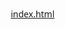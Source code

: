 [index.html](https://github.com/user-attachments/files/23257463/index.html)
<!DOCTYPE html>
<html lang="es">
<head>
    <meta charset="UTF-8">
    <meta name="viewport" content="width=device-width, initial-scale=1.0">
    <title>Colegio Corazón de Jesús - Oruro</title>
    <link rel="stylesheet" href="https://cdnjs.cloudflare.com/ajax/libs/font-awesome/6.4.0/css/all.min.css">
    <style>
        /* Estilos generales */
        * {
            margin: 0;
            padding: 0;
            box-sizing: border-box;
            font-family: 'Segoe UI', Tahoma, Geneva, Verdana, sans-serif;
        }

        body {
            background-color: #ffffff;
            color: #333;
            line-height: 1.6;
        }

        .container {
            width: 90%;
            max-width: 1200px;
            margin: 0 auto;
            padding: 0 15px;
        }

        /* Estilos del encabezado */
        header {
            background: linear-gradient(to right, #b30000, #cc0000);
            color: white;
            padding: 15px 0;
            box-shadow: 0 2px 10px rgba(0, 0, 0, 0.1);
        }

        .header-content {
            display: flex;
            justify-content: space-between;
            align-items: center;
        }

        .logo-container {
            display: flex;
            align-items: center;
            gap: 15px;
        }

        .logo-placeholder {
            width: 80px;
            height: 80px;
            background-color: #fff;
            border-radius: 8px;
            display: center;
            align-items: center;
            justify-content: center;
            border: 2px solid #ffffff;
            box-shadow: 0 0 10px rgba(0, 0, 0, 0.2);
            overflow: hidden;
        }

        .logo-placeholder img {
            width: 100%;
            height: 100%;
            object-fit: contain;
        }

       
        .school-name {
            text-align: left;
        }

        .school-name h1 {
            font-size: 1.8rem;
            margin-bottom: 5px;
        }

        .school-name p {
            font-size: 1rem;
            opacity: 0.9;
        }

        .contact-info p {
            display: flex;
            align-items: center;
            gap: 8px;
            margin-bottom: 5px;
        }

        /* Estilos de navegación */
        nav {
            background-color: #ffffff;
            padding: 10px 0;
            border-bottom: 2px solid #b30000;
        }

        .nav-links {
            display: flex;
            justify-content: center;
            list-style: none;
        }

        .nav-links li {
            margin: 0 15px;
        }

        .nav-links a {
            color: #b30000;
            text-decoration: none;
            font-weight: 600;
            padding: 5px 10px;
            border-radius: 4px;
            transition: all 0.3s;
        }

        .nav-links a:hover {
            background-color: #b30000;
            color: white;
        }

        /* Estilos del banner principal */
        .hero {
            background: linear-gradient(rgba(179, 0, 0, 0.8), rgba(179, 0, 0, 0.8)), url('https://source.unsplash.com/random/1200x600/?school') no-repeat center center/cover;
            color: white;
            text-align: center;
            padding: 80px 0;
        }

        .hero h2 {
            font-size: 2.5rem;
            margin-bottom: 20px;
        }

        .hero p {
            font-size: 1.2rem;
            max-width: 800px;
            margin: 0 auto 30px;
        }

        .btn {
            display: inline-block;
            background-color: #ffffff;
            color: #b30000;
            padding: 12px 25px;
            border-radius: 5px;
            text-decoration: none;
            font-weight: 600;
            transition: all 0.3s;
            border: 2px solid transparent;
        }

        .btn:hover {
            background-color: transparent;
            color: white;
            border: 2px solid white;
            transform: translateY(-3px);
            box-shadow: 0 5px 15px rgba(0, 0, 0, 0.1);
        }

        /* Estilos de secciones */
        section {
            padding: 60px 0;
        }

        .section-title {
            text-align: center;
            margin-bottom: 40px;
            color: #b30000;
            position: relative;
        }

        .section-title:after {
            content: '';
            display: block;
            width: 80px;
            height: 4px;
            background-color: #b30000;
            margin: 10px auto;
        }

        /* Estilos de la sección de historia */
        .history-content {
            display: flex;
            align-items: center;
            gap: 40px;
        }

        .history-text {
            flex: 1;
        }

        .history-image {
            flex: 1;
            border-radius: 8px;
            overflow: hidden;
            box-shadow: 0 5px 15px rgba(179, 0, 0, 0.2);
            border: 1px solid #f0f0f0;
            height: 300px;
            background-color: #f9f9f9;
            display: flex;
            align-items: center;
            justify-content: center;
            color: #b30000;
        }

        .history-image img {
            width: 100%;
            height: 100%;
            object-fit: cover;
        }

        .history-image i {
            font-size: 50px;
        }

        /* Estilos de la sección de fundadora */
        .founder-section {
            background-color: #f9f9f9;
            border-top: 2px solid #b30000;
            border-bottom: 2px solid #b30000;
        }

        .founder-content {
            display: flex;
            align-items: center;
            gap: 40px;
        }

        .founder-image {
            flex: 1;
            max-width: 280px;
            height: 350px;
            border-radius: 8px;
            overflow: hidden;
            box-shadow: 0 5px 15px rgba(179, 0, 0, 0.2);
            border: 1px solid #f0f0f0;
            background-color: #f9f9f9;
            display: flex;
            align-items: center;
            justify-content: center;
            color: #b30000;
        }

        .founder-image img {
            width: 100%;
            height: 100%;
            object-fit: cover;
        }

        .founder-image i {
            font-size: 50px;
        }

        .founder-text {
            flex: 2;
        }

        .founder-text h3 {
            color: #b30000;
            font-size: 1.8rem;
            margin-bottom: 15px;
        }

        /* Estilos de la sección de profesores */
        .teachers-grid {
            display: grid;
            grid-template-columns: repeat(auto-fill, minmax(250px, 1fr));
            gap: 30px;
        }

        .teacher-card {
            background-color: white;
            border-radius: 8px;
            overflow: hidden;
            box-shadow: 0 5px 15px rgba(179, 0, 0, 0.1);
            transition: transform 0.3s;
            border: 1px solid #f0f0f0;
        }

        .teacher-card:hover {
            transform: translateY(-10px);
            box-shadow: 0 10px 20px rgba(179, 0, 0, 0.15);
        }

        .teacher-photo {
            height: 280px;
            background-color: #f0f0f0;
            display: flex;
            align-items: center;
            justify-content: center;
            color: #b30000;
            border-bottom: 2px solid #b30000;
            overflow: hidden;
        }

        .teacher-photo img {
            width: 100%;
            height: 100%;
            object-fit: cover;
        }

        .teacher-photo i {
            font-size: 50px;
        }

        .teacher-info {
            padding: 20px;
            text-align: center;
        }

        .teacher-info h3 {
            color: #b30000;
            margin-bottom: 5px;
        }

        .teacher-info p {
            color: #666;
        }

        /* Estilos de la sección de promociones */
        .promotions-grid {
            display: grid;
            grid-template-columns: repeat(auto-fill, minmax(300px, 1fr));
            gap: 30px;
        }

        .promotion-card {
            background-color: white;
            border-radius: 8px;
            overflow: hidden;
            box-shadow: 0 5px 15px rgba(179, 0, 0, 0.1);
            border: 1px solid #f0f0f0;
            transition: transform 0.3s;
        }

        .promotion-card:hover {
            transform: translateY(-5px);
        }

        .promotion-photo {
            height: 200px;
            background-color: #f0f0f0;
            display: flex;
            align-items: center;
            justify-content: center;
            color: #b30000;
            border-bottom: 2px solid #b30000;
            overflow: hidden;
        }

        .promotion-photo img {
            width: 100%;
            height: 100%;
            object-fit: cover;
        }

        .promotion-photo i {
            font-size: 50px;
        }

        .promotion-info {
            padding: 20px;
            text-align: center;
        }

        .promotion-info h3 {
            color: #b30000;
            margin-bottom: 10px;
        }

        /* Estilos mejorados de la sección de noticias */
        .news-section {
            background-color: #f9f9f9;
        }

        .news-container {
            display: grid;
            grid-template-columns: 2fr 1fr;
            gap: 30px;
        }

        .featured-news {
            background-color: white;
            border-radius: 8px;
            overflow: hidden;
            box-shadow: 0 5px 15px rgba(179, 0, 0, 0.1);
        }

        .featured-image {
            height: 300px;
            background-color: #f0f0f0;
            display: flex;
            align-items: center;
            justify-content: center;
            color: #b30000;
            border-bottom: 2px solid #b30000;
            overflow: hidden;
        }

        .featured-image img {
            width: 100%;
            height: 100%;
            object-fit: cover;
        }

        .featured-content {
            padding: 25px;
        }

        .news-tag {
            display: inline-block;
            background-color: #b30000;
            color: white;
            padding: 5px 10px;
            border-radius: 4px;
            font-size: 0.8rem;
            font-weight: 600;
            margin-bottom: 15px;
        }

        .featured-content h3 {
            color: #b30000;
            font-size: 1.5rem;
            margin-bottom: 15px;
        }

        .news-sidebar {
            display: flex;
            flex-direction: column;
            gap: 20px;
        }

        .sidebar-news {
            background-color: white;
            border-radius: 8px;
            overflow: hidden;
            box-shadow: 0 3px 10px rgba(179, 0, 0, 0.1);
            display: flex;
            transition: transform 0.3s;
        }

        .sidebar-news:hover {
            transform: translateY(-5px);
        }

        .sidebar-image {
            width: 120px;
            height: 100px;
            background-color: #f0f0f0;
            display: flex;
            align-items: center;
            justify-content: center;
            color: #b30000;
            border-right: 2px solid #b30000;
            flex-shrink: 0;
            overflow: hidden;
        }

        .sidebar-image img {
            width: 100%;
            height: 100%;
            object-fit: cover;
        }

        .sidebar-content {
            padding: 15px;
            flex: 1;
        }

        .sidebar-content h4 {
            color: #b30000;
            margin-bottom: 8px;
            font-size: 1rem;
        }

        .news-date {
            color: #888;
            font-size: 0.8rem;
            margin-bottom: 5px;
        }

        .news-grid {
            display: grid;
            grid-template-columns: repeat(auto-fill, minmax(300px, 1fr));
            gap: 30px;
            margin-top: 40px;
        }

        .news-card {
            background-color: white;
            border-radius: 8px;
            overflow: hidden;
            box-shadow: 0 5px 15px rgba(179, 0, 0, 0.1);
            border: 1px solid #f0f0f0;
            transition: transform 0.3s;
        }

        .news-card:hover {
            transform: translateY(-5px);
        }

        .news-image {
            height: 200px;
            background-color: #f0f0f0;
            display: flex;
            align-items: center;
            justify-content: center;
            color: #b30000;
            border-bottom: 2px solid #b30000;
            overflow: hidden;
        }

        .news-image img {
            width: 100%;
            height: 100%;
            object-fit: cover;
        }

        .news-image i {
            font-size: 50px;
        }

        .news-content {
            padding: 20px;
        }

        .news-content h3 {
            color: #b30000;
            margin-bottom: 10px;
        }

        /* Estilos de la sección de ubicación */
        .location-content {
            display: flex;
            flex-direction: column;
            gap: 30px;
        }

        .map-container {
            height: 400px;
            background-color: #f0f0f0;
            border-radius: 8px;
            overflow: hidden;
            display: flex;
            align-items: center;
            justify-content: center;
            color: #b30000;
            border: 1px solid #f0f0f0;
        }

        .map-container iframe {
            width: 100%;
            height: 100%;
            border: none;
        }

        .map-container i {
            font-size: 50px;
        }

        .location-info {
            display: flex;
            justify-content: space-between;
            flex-wrap: wrap;
            gap: 20px;
        }

        .info-card {
            background-color: white;
            padding: 20px;
            border-radius: 8px;
            box-shadow: 0 5px 15px rgba(179, 0, 0, 0.1);
            flex: 1;
            min-width: 250px;
            text-align: center;
            border: 1px solid #f0f0f0;
            transition: transform 0.3s;
        }

        .info-card:hover {
            transform: translateY(-5px);
        }

        .info-card h3 {
            color: #b30000;
            margin-bottom: 10px;
        }

        /* Estilos del pie de página */
        footer {
            background: linear-gradient(to right, #b30000, #cc0000);
            color: white;
            padding: 40px 0 20px;
        }

        .footer-content {
            display: flex;
            justify-content: space-between;
            flex-wrap: wrap;
            gap: 30px;
            margin-bottom: 30px;
        }

        .footer-column {
            flex: 1;
            min-width: 250px;
        }

        .footer-column h3 {
            margin-bottom: 20px;
            position: relative;
            padding-bottom: 10px;
        }

        .footer-column h3:after {
            content: '';
            position: absolute;
            bottom: 0;
            left: 0;
            width: 50px;
            height: 3px;
            background-color: #ffffff;
        }

        .footer-column ul {
            list-style: none;
        }

        .footer-column ul li {
            margin-bottom: 10px;
        }

        .footer-column ul li a {
            color: white;
            text-decoration: none;
            transition: all 0.3s;
        }

        .footer-column ul li a:hover {
            color: #ffcccc;
            padding-left: 5px;
        }

        .social-links {
            display: flex;
            gap: 15px;
            margin-top: 15px;
        }

        .social-links a {
            display: inline-flex;
            align-items: center;
            justify-content: center;
            width: 40px;
            height: 40px;
            background-color: rgba(255, 255, 255, 0.2);
            border-radius: 50%;
            color: white;
            text-decoration: none;
            transition: background-color 0.3s;
        }

        .social-links a:hover {
            background-color: white;
            color: #b30000;
        }

        .copyright {
            text-align: center;
            padding-top: 20px;
            border-top: 1px solid rgba(255, 255, 255, 0.2);
            font-size: 0.9rem;
        }

        /* Estilos responsivos */
        @media (max-width: 768px) {
            .header-content {
                flex-direction: column;
                text-align: center;
                gap: 15px;
            }

            .nav-links {
                flex-wrap: wrap;
            }

            .history-content, .founder-content {
                flex-direction: column;
            }

            .history-image, .founder-image {
                max-width: 100%;
            }
            
            .hero h2 {
                font-size: 2rem;
            }
            
            .hero p {
                font-size: 1rem;
            }
            
            .news-container {
                grid-template-columns: 1fr;
            }
            
            .sidebar-news {
                flex-direction: column;
            }
            
            .sidebar-image {
                width: 100%;
                height: 150px;
            }
        }
    </style>
</head>
<body>
    
    <header>
        <div class="container">
            <div class="header-content">
                <div class="logo-container">
                    <div class="logo-placeholder">
                      <img src="images-removebg-preview.png" alt="">
                        <i class="fas fa-heart"></i>
                    </div>
                    <div class="school-name">
                        <h1>Colegio Corazón de Jesús</h1>
                        <p>Turno Tarde - Fe y Alegría</p>
                    </div>
                </div>
                <div class="contact-info">
                    <p><i class="fas fa-map-marker-alt"></i> Oruro, Bolivia</p>
                    <p><i class="fas fa-users"></i> 466 Estudiantes</p>
                </div>
            </div>
        </div>
    </header>

  
    <nav>
        <div class="container">
            <ul class="nav-links">
                <li><a href="#inicio">Inicio</a></li>
                <li><a href="#historia">Historia</a></li>
                <li><a href="#fundadora">Fundadora</a></li>
                <li><a href="#profesores">Profesores</a></li>
                <li><a href="#promociones">Promociones</a></li>
                <li><a href="#noticias">Noticias</a></li>
                <li><a href="#ubicacion">Ubicación</a></li>
            </ul>
        </div>
    </nav>

    <!-- Banner principal -->
    <section id="inicio" class="hero">
        <div class="container">
            <h2>Bienvenidos al Colegio Corazón de Jesús</h2>
            <p>Una institución educativa de la Congregación Jesús María de Fe y Alegría, formando jóvenes con valores cristianos y excelencia académica.</p>
            <a href="#historia" class="btn">Conoce Nuestra Historia</a>
        </div>
    </section>

    <!-- Sección de Historia -->
    <section id="historia" class="history">
        <div class="container">
            <h2 class="section-title">Nuestra Historia</h2>
            <div class="history-content">
                <div class="history-text">
                    <p>Claro, aquí tienes una historia corta que reúne todos los elementos que mencionaste:

                        **"Corazón de Jesús: Un Legado que Perdura"**
                        
                        La historia de nuestra Unidad Educativa “Corazón de Jesús” es un testimonio vivo de fe y generosidad. Todo comenzó con la visionaria Madre Luisa, cuya vida fue un faro de alegría, entrega y amor al servicio de los demás. Su espíritu incansable y su profunda dedicación a la misión de Jesús María marcaron para siempre a generaciones de estudiantes.
                        
                        En el seno de la Unidad Educativa “Jesús de Nazareth”, y viendo la necesidad de dar oportunidades a más jóvenes, la Madre Luisa impulsó un cambio transformador. Los paralelos C y D del turno mañana dieron un paso al lado para fundar un nuevo turno: la tarde. Este acto de desprendimiento dio origen, un 15 de abril de 2016, a nuestra amada institución.
                        
                        Aunque la Madre Luisa ya no está físicamente con nosotros, su luz y su ejemplo siguen guiando cada rincón de nuestra comunidad. Bajo su legado, el colegio ha crecido con fuerza. En 2022, con gran orgullo, vimos partir a nuestra primera promoción. Un logro significativo llegó para la Promoción 2025, al conseguir la anhelada acreditación del Bachillerato Técnico Humanístico (BTH).
                        
                        La alegría y la disciplina se unieron en 2023 con la fundación de nuestra banda de guerra, llenando de ritmo y color nuestros actos cívicos. Hoy, con una directora oficial al frente y guiados por nuestro lema, “Corazón de Jesús, En Tí Confío”, continuamos escribiendo esta historia, honrando el pasado y con la mirada puesta en un futuro lleno de esperanza.
                        </p>
                </div>
                <div class="history-image">
                    <img src="cole.jpg" alt="">
                  
                </div>
            </div>
        </div>
    </section>

    <!-- Sección de Fundadora -->
    <section id="fundadora" class="founder-section">
        <div class="container">
            <h2 class="section-title">Nuestra Fundadora</h2>
            <div class="founder-content">
                <div class="founder-image">
                    <img src="madre luisa-pica.png" alt="">
                    
                </div>
                <div class="founder-text">
                    <h3>Madre Luisa</h3>
                    <p>
                        Con profunda gratitud y con la esperanza puesta en la Resurrección, despedimos a nuestra querida Madre Luisa María Díez. Nació cuando las hojas comenzaban a dorarse en 1931, y partió a la Casa del Padre en un abril de 2025, cuando el mundo florecía.
                        
                        Su larga vida no fue simplemente larga; fue ancha, profunda y luminosa. Fue un canto de amor constante, una melodía cuya letra estaba escrita en servicio y su música, en una fe inquebrantable. Con las manos generosas y un corazón que nunca supo de cansancio, se dedicó a la más noble de las tareas: ser jardinera del alma.
                        
                        En la tierra fértil de Bolivia, plantó semillas de esperanza en cada corazón que tocó. Regó con su bondad, podó con su sabiduría y abonó con su entrega incansable. No hubo terreno demasiado árido para su amor. Cultivó educación donde había ignorancia, fortaleza donde había debilidad, y fe donde vacilaba la esperanza.
                        
                        Aunque su presencia física nos fue arrebatada, su esencia permanece. No es una ausencia, sino una siembra. Madre Luisa no se ha ido; se ha transformado en el perfume de las flores que ella misma plantó, en la savia que recorre el tallo de la Unidad Educativa Corazón de Jesús, y en la brisa que anima a seguir creciendo.
                        
                        Su canto de amor no ha callado; ahora lo entona el coro de todas las vidas que transformó. Su jardín, hermoso y eterno, sigue floreciendo.
                        
                        Descansa en paz, querida Madre Luisa. Tu legado vive en nosotros.</p>
                </div>
            </div>
        </div>
    </section>

    <!-- Sección de Profesores -->
    <section id="profesores">
        <div class="container">
            <h2 class="section-title">Nuestro Equipo Docente</h2>
            <div class="teachers-grid">
                <!-- Directora -->
                <div class="teacher-card">
                    <div class="teacher-photo">
                        <img src="dire.jpg" alt="">
                     
                    </div>
                    <div class="teacher-info">
                        <h3>Directora</h3>
                        <p> Irene Ayala Guzmán </p>
                    </div>
                </div>
                
                <!-- Coordinadora -->
                <div class="teacher-card">
                    <div class="teacher-photo">
                        <img src="madre lidia.jpg" alt="">
                       
                    </div>
                    <div class="teacher-info">
                        <h3>Coordinadora</h3>
                        <p>HNA. Lidia Mamani Villca RJM</p>
                    </div>
                </div>
                
                <!-- Profesores -->
                <div class="teacher-card">
                    <div class="teacher-photo">
                        <!-- ESPACIO PARA FOTO DE PROFESOR (VERTICAL) -->
                        <img src="pr ma.jpg" alt="Profesor de Matemáticas"> -
                    </div>
                    <div class="teacher-info">
                        <h3>Profesora de Matemáticas</h3>
                        <p>Claudia Carla Pacheco Rubin de Celi</p>
                    </div>
                </div>
                
                <div class="teacher-card">
                    <div class="teacher-photo">
                        <!-- ESPACIO PARA FOTO DE PROFESOR (VERTICAL) -->
                        <img src="soc-pica.png" alt="Profesor de Lenguaje"> 
                        
                    </div>
                    <div class="teacher-info">
                        <h3>Profesora de Ciencias Sociales</h3>
                        <p>Edith Zoraida Soliz Ajhuacho</p>
                    </div>
                    
                       
                        </div>
                        
                    </div>
                    
                </div>
            </div>
        </div>
    </section>

    <section id="profesores">
        <div class="container">
            <div class="teachers-grid">
                <!-- Directora -->
                <div class="teacher-card">
                    <div class="teacher-photo">
                        <img src="victor.png" alt="">
                     
                    </div>
                    <div class="teacher-info">
                        <h3>Profesor de Com. y Lenguajes</h3>
                        <p> Victor Hugo Silvestre Hurtado</p>
                    </div>
                </div>
                
                <div class="teacher-card">
                    <div class="teacher-photo">
                        <img src="pro lennn.jpeg" alt="">
                       
                    </div>
                    <div class="teacher-info">
                        <h3>Profesor de Com. y Lenguajes </h3>
                        <p>Israel Waldo Quispe Alonzo </p>
                    </div>
                </div>
                
                <!-- Profesores -->
                <div class="teacher-card">
                    <div class="teacher-photo">
                        <!-- ESPACIO PARA FOTO DE PROFESOR (VERTICAL) -->
                        <img src="ferrr.png" alt="Profesor de Matemáticas"> -
                    </div>
                    <div class="teacher-info">
                        <h3>Profesor Téc. tecnológica Espec.</h3>
                        <p>Fernando</p>
                    </div>
                </div>
                
                <div class="teacher-card">
                    <div class="teacher-photo">
                        <!-- ESPACIO PARA FOTO DE PROFESOR (VERTICAL) -->
                        <img src="upscalemedia-transformed (1).jpeg" alt="Profesor de Lenguaje"> 
                        
                    </div>
                    <div class="teacher-info">
                        <h3>Profesor de Química - Física</h3>
                        <p>Carlos Ignacio Perez</p>
                    </div>
                    
                       
                        </div>
                        
                    </div>
                    
                </div>
            </div>
        </div>
    </section>

    <section id="profesores">
        <div class="container">
            <div class="teachers-grid">
                <!-- Directora -->
                <div class="teacher-card">
                    <div class="teacher-photo">
                        <img src="pro filooo.png" alt="">
                     
                    </div>
                    <div class="teacher-info">
                        <h3>Profesor Cosm. Filosofía y Psicología</h3>
                        <p>Juan Carlos Colque Condori</p>
                    </div>
                </div>
                
                <div class="teacher-card">
                    <div class="teacher-photo">
                        <img src="bioloooogii.jpg" alt="">
                       
                    </div>
                    <div class="teacher-info">
                        <h3>Profesora Ciencias Naturales</h3>
                        <p> Lidia Espinoza Cruz</p>
                    </div>
                </div>
                
                <!-- Profesores -->
                <div class="teacher-card">
                    <div class="teacher-photo">
                        <!-- ESPACIO PARA FOTO DE PROFESOR (VERTICAL) -->
                        <img src="filoso-pica.png" alt="Profesor de Matemáticas"> -
                    </div>
                    <div class="teacher-info">
                        <h3>Profesora de Cosm. Filosofía y Psicología  </h3>
                        <p>Jimena Choque Herrera</p>
                    </div>
                </div>
                
                <div class="teacher-card">
                    <div class="teacher-photo">
                        <!-- ESPACIO PARA FOTO DE PROFESOR (VERTICAL) -->
                        <img src="pro s.jpg" alt="Profesor de Lenguaje"> 
                        
                    </div>
                    <div class="teacher-info">
                        <h3>Profesora de Ciencias Sociales</h3>
                        <p>Esther Paco Cordova</p>
                    </div>
                    
                       
                        </div>
                        
                    </div>
                    
                </div>
            </div>
        </div>
    </section>

    <section id="profesores">
        <div class="container">
            <div class="teachers-grid">
                <!-- Directora -->
                <div class="teacher-card">
                    <div class="teacher-photo">
                        <img src="tecnoooooo.jpg" alt="">
                     
                    </div>
                    <div class="teacher-info">
                        <h3>Profesora Téc. Tecnológica Espec.</h3>
                        <p>Vania Ines Usmayo Blanco</p>
                    </div>
                </div>
                
                <div class="teacher-card">
                    <div class="teacher-photo">
                        <img src="rikitooo.png" alt="">
                       
                    </div>
                    <div class="teacher-info">
                        <h3>Profesor de Matemática </h3>
                        <p> Rogelio Yucra Choque</p>
                    </div>
                </div>
                
                <!-- Profesores -->
                <div class="teacher-card">
                    <div class="teacher-photo">
                        <!-- ESPACIO PARA FOTO DE PROFESOR (VERTICAL) -->
                        <img src="luissss.png" alt="Profesor de Matemáticas"> -
                    </div>
                    <div class="teacher-info">
                        <h3>Profesor Com. y Lenguajes  </h3>
                        <p>Luis Armando Calizaya Flores</p>
                    </div>
                </div>
                
                <div class="teacher-card">
                    <div class="teacher-photo">
                        <!-- ESPACIO PARA FOTO DE PROFESOR (VERTICAL) -->
                        <img src="diegooo.png" alt="Profesor de Lenguaje"> 
                        
                    </div>
                    <div class="teacher-info">
                        <h3>Profesor Ed. Física y Deporte</h3>
                        <p>Diego Wilson Villarroel Prado</p>
                    </div>
                    
                       
                        </div>
                        
                    </div>
                    
                </div>
            </div>
        </div>
    </section>

    <!-- Sección de Promociones -->
    <section id="promociones" class="promotions-section">
        <div class="container">
            <h2 class="section-title">Nuestras Promociones</h2>
            <div class="promotions-grid">
                <!-- Promoción 2022 -->
                <div class="promotion-card">
                    <div class="promotion-photo">
                        <img src="2022.jpg" alt="">
                       
                    </div>
                    <div class="promotion-info">
                        <h3>Promoción 2022</h3>
                        <p>Nuestra primera generación de graduados, un hito histórico para nuestro colegio.</p>
                    </div>
                </div>
                
                <!-- Promoción 2023 -->
                <div class="promotion-card">
                    <div class="promotion-photo">
                        <img src="2023.jpg" alt="">
                    
                    </div>
                    <div class="promotion-info">
                        <h3>Promoción 2023</h3>
                        <p>Continuando con la tradición de excelencia educativa y formación en valores.</p>
                    </div>
                </div>
                
                <!-- Promoción 2024 -->
                <div class="promotion-card">
                    <div class="promotion-photo">
                       <img src="2024.jpg" alt="">
                      
                    </div>
                    <div class="promotion-info">
                        <h3>Promoción 2024</h3>
                        <p>Jóvenes preparados para enfrentar los desafíos del futuro con fe y determinación.</p>
                    </div>
                </div>
                
                <!-- Promoción 2025 -->
                <div class="promotion-card">
                    <div class="promotion-photo">
                        <!-- ESPACIO PARA FOTO DE PROMOCIÓN 2025 (HORIZONTAL) -->
                        <!-- <img src="ruta/a/promocion-2025.jpg" alt="Promoción 2025"> -->
                       
                    </div>
                    <div class="promotion-info">
                        <h3>Promoción 2025</h3>
                        <p>Próxima generación que continuará el legado de nuestra institución.

                        </p>
                    </div>
                </div>
            </div>
        </div>
    </section>

    <!-- Sección de Noticias Mejorada -->
    <section id="noticias" class="news-section">
        <div class="container">
            <h2 class="section-title">Noticias y Eventos</h2>
            
            <div class="news-container">
                <!-- Noticia Destacada -->
                <div class="featured-news">
                    <div class="featured-image">
                        <img src="Captura de pantalla (14).png" alt="">
                    </div>
                    <div class="featured-content">
                        <span class="news-tag">Destacado</span>
                        <h3>Celebramos el 8° Aniversario de Nuestro Colegio</h3>
                        <p>Este 15 de abril conmemoramos 8 años de trayectoria educativa con una ceremonia especial que contó con la participación de toda nuestra comunidad educativa.</p>
                        <a href="#" class="btn" style="margin-top: 15px; display: inline-block;"></a>
                    </div>
                </div>
                
                <!-- Sidebar de Noticias -->
                <div class="news-sidebar">
                    <div class="sidebar-news">
                        <div class="sidebar-image">
                            <img src="WhatsApp Image 2025-10-30 at 13.16.40.jpeg" alt="">
                        
                        </div>
                        <div class="sidebar-content">
                            <div class="news-date">20 Octubre, 2025</div>
                            <h4>Ganadores en Olimpiadas de Ciencias Sociales</h4>
                            <p>Nuestros estudiantes especificamente del curso 6to "B" participaron en las olimpiadas de Sociales de la UTO.</p>
                        </div>
                    </div>
                    
                    <div class="sidebar-news">
                        <div class="sidebar-image">
                            <img src="Collage de fotos San Valentín recortes beige (1).png" alt="">
                           
                        </div>
                        <div class="sidebar-content">
                            <div class="news-date">Sin fecha prevista, 2025</div>
                            <h4>Festival de Música Anual</h4>
                            <p>Exitosa presentación de nuestros estudiantes en el festival artístico.</p>
                        </div>
                    </div>
                    
                    <div class="sidebar-news">
                        <div class="sidebar-image">
                            <img src="concurso.jpg" alt="">
                        
                        </div>
                        <div class="sidebar-content">
                            <div class="news-date">16 Mayo, 2025</div>
                            <h4>Concurso Departamental de Sistemas</h4>
                            <p>Participación destacada en el concurso departamental de sistemas.</p>
                        </div>
                    </div>
                </div>
            </div>
            
            <!-- Más Noticias -->
            <div class="news-grid">
                <div class="news-card">
                    <div class="news-image">
                        <!-- ESPACIO PARA IMAGEN DE NOTICIA -->
                        <!-- <img src="ruta/a/noticia4.jpg" alt="Actividad Deportiva"> -->
                        <i class="fas fa-running"></i>
                    </div>
                    <div class="news-content">
                        <div class="news-date">20 Abril, 2025</div>
                        <h3>Campeonato Deportivo Intercursos</h3>
                        <p>Competencia deportiva entre los diferentes cursos del colegio.</p>
                    </div>
                </div>
                
                <div class="news-card">
                    <div class="news-image">
                        <!-- ESPACIO PARA IMAGEN DE NOTICIA -->
                        <!-- <img src="ruta/a/noticia5.jpg" alt="Charla Educativa"> -->
                        <i class="fas fa-chalkboard-teacher"></i>
                    </div>
                    <div class="news-content">
                        <div class="news-date">25 Octubre, 2025</div>
                        <h3>Charla sobre Orientación Vocacional</h3>
                        <p>Especialistas brindaron charlas a estudiantes de la promoción sobre opciones profesionales.</p>
                    </div>
                </div>
                
                
            </div>
        </div>
    </section>

    <!-- Sección de Ubicación -->
    <section id="ubicacion" class="location-section">
        <div class="container">
            <h2 class="section-title">Ubicación y Contacto</h2>
            <div class="location-content">
                <div class="map-container">
                    <!-- ESPACIO PARA MAPA -->
                    <iframe src="https://www.google.com/maps/embed?pb=!1m18!1m12!1m3!1d3794.9805645438023!2d-67.10109144406607!3d-17.979641200000003!2m3!1f0!2f0!3f0!3m2!1i1024!2i768!4f13.1!3m3!1m2!1s0x93e2b0cbec8de549%3A0xfd545bf60c38281d!2sJes%C3%BAs%20de%20Nazareth!5e0!3m2!1ses-419!2sbo!4v1761710656367!5m2!1ses-419!2sbo" width="600" height="450" style="border:0;" allowfullscreen="" loading="lazy" referrerpolicy="no-referrer-when-downgrade"></iframe>" --> 
                    
                </div>
                <div class="location-info">
                    <div class="info-card">
                        <h3><i class="fas fa-map-marker-alt"></i> Dirección</h3>
                        <p>Comparte instalaciones con Colegio Jesús de Nazareth<br>Oruro, Bolivia</p>
                    </div>
                    <div class="info-card">
                        <h3><i class="fas fa-clock"></i> Horario Normal</h3>
                        <p>Turno Tarde<br>Lunes a Viernes<br>14:00 PM - 6:20 PM</p>
                    </div>
                    <div class="info-card">
                        <h3><i class="fas fa-users"></i> Estudiantes</h3>
                        <p>466 Estudiantes<br>4 Promociones</p>
                    </div>
                </div>
            </div>
        </div>
    </section>

    <!-- Pie de página -->
    <footer>
        <div class="container">
            <div class="footer-content">
                <div class="footer-column">
                    <h3>Colegio Corazón de Jesús</h3>
                    <p>El Colegio Corazón de Jesús fue fundado el 15 de abril de 2016 en la ciudad de Oruro, Bolivia. Nuestra institución nace como parte de la Congregación Jesús María de Fe y Alegría.</p>
                
                
                   
                    <div class="social-links">
                        <a href="https://www.facebook.com/profile.php?id=100071181744701&sk=reviews&locale=es_LA" target="_blank"><i class="fab fa-facebook-f"></i></a>
                       
                    </div>
                </div>
                <div class="footer-column">
                    <h3>Enlaces Rápidos</h3>
                    <ul>
                        <li><a href="#inicio">Inicio</a></li>
                        <li><a href="#historia">Historia</a></li>
                        <li><a href="#fundadora">Fundadora</a></li>
                        <li><a href="#profesores">Profesores</a></li>
                        <li><a href="#promociones">Promociones</a></li>
                    </ul>
                </div>
                <div class="footer-column">
                    <h3>Contacto</h3>
                    <p><i class="fas fa-map-marker-alt"></i> Oruro, Bolivia</p>
                    <p><i class="fas fa-phone"></i> (591) 67939999</p>
                 
                </div>
            </div>
            <div class="copyright">
                <p>&copy; 2024 Colegio Corazón de Jesús. Todos los derechos reservados.</p>
            </div>
        </div>
    </footer>

    <script>
        // Smooth scrolling para los enlaces de navegación
        document.querySelectorAll('a[href^="#"]').forEach(anchor => {
            anchor.addEventListener('click', function (e) {
                e.preventDefault();
                document.querySelector(this.getAttribute('href')).scrollIntoView({
                    behavior: 'smooth'
                });
            });
        });
    </script>
</body>
</html>
